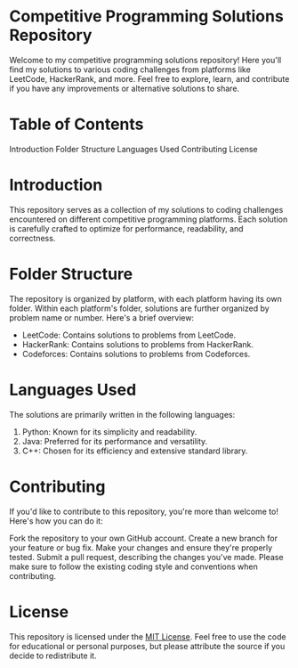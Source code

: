 # Competitive Programming Solutions Repository

Welcome to my competitive programming solutions repository! Here you'll find my solutions to various coding challenges from platforms like LeetCode, HackerRank, and more. Feel free to explore, learn, and contribute if you have any improvements or alternative solutions to share.

# Table of Contents
Introduction
Folder Structure
Languages Used
Contributing
License

# Introduction
This repository serves as a collection of my solutions to coding challenges encountered on different competitive programming platforms. Each solution is carefully crafted to optimize for performance, readability, and correctness.

# Folder Structure
The repository is organized by platform, with each platform having its own folder. Within each platform's folder, solutions are further organized by problem name or number. Here's a brief overview:

- LeetCode: Contains solutions to problems from LeetCode.
- HackerRank: Contains solutions to problems from HackerRank.
- Codeforces: Contains solutions to problems from Codeforces.

# Languages Used
The solutions are primarily written in the following languages:

1. Python: Known for its simplicity and readability.
2. Java: Preferred for its performance and versatility.
3. C++: Chosen for its efficiency and extensive standard library.

# Contributing
If you'd like to contribute to this repository, you're more than welcome to! Here's how you can do it:

Fork the repository to your own GitHub account.
Create a new branch for your feature or bug fix.
Make your changes and ensure they're properly tested.
Submit a pull request, describing the changes you've made.
Please make sure to follow the existing coding style and conventions when contributing.

# License
This repository is licensed under the [MIT License](LICENSE). Feel free to use the code for educational or personal purposes, but please attribute the source if you decide to redistribute it.
